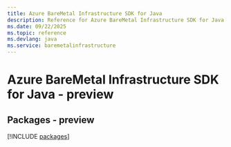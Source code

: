 ```yaml
---
title: Azure BareMetal Infrastructure SDK for Java
description: Reference for Azure BareMetal Infrastructure SDK for Java
ms.date: 09/22/2025
ms.topic: reference
ms.devlang: java
ms.service: baremetalinfrastructure
---
```

# Azure BareMetal Infrastructure SDK for Java - preview
## Packages - preview
[!INCLUDE [packages](baremetal-infrastructure-index.md)]